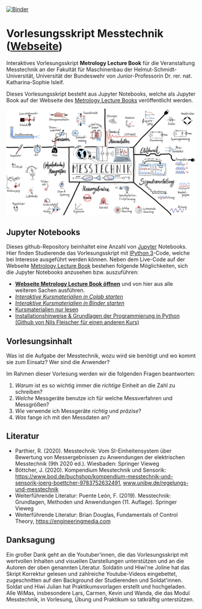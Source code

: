 [![Binder](https://mybinder.org/badge_logo.svg)](https://mybinder.org/v2/gh/Kisleif/mtbook/HEAD)

# Vorlesungsskript Messtechnik ([Webseite](https://kisleif.github.io/mtbook/intro.html))
Interaktives Vorlesungsskript **Metrology Lecture Book** für die Veranstaltung Messtechnik an der Fakultät für Maschinenbau der Helmut-Schmidt-Universität, Universität der Bundeswehr von Junior-Professorin Dr. rer. nat. Katharina-Sophie Isleif.

Dieses Vorlesungsskript besteht aus Jupyter Notebooks, welche als Jupyter Book auf der Webseite des [Metrology Lecture Books](https://kisleif.github.io/mtbook/intro.html) veröffentlicht werden. 

<div>
<img src="pictures/mt.png" width="1000"/>
</div>

## Jupyter Notebooks
Dieses github-Repository beinhaltet eine Anzahl von [Jupyter](https://jupyter.org/) Notebooks. Hier finden Studierende das Vorlesungsskript mit [IPython 3](http://ipython.org/)-Code, welche bei Interesse ausgeführt werden können. Neben dem Live-Code auf der Webseite [Metrology Lecture Book](https://kisleif.github.io/mtbook/intro.html) bestehen folgende Möglichkeiten, sich die Jupyter Notebooks anzusehen bzw. auszuführen:

- [**Webseite Metrology Lecture Book öffnen**](https://kisleif.github.io/mtbook/intro.html) und von hier aus alle weiteren Sachen ausführen.
- [*Interaktive Kursmaterialien in Colab starten*](https://mybinder.org/v2/gh/Kisleif/messtechnik-lecture/HEAD?filepath=00_Inhalt.ipynb)
- [*Interaktive Kursmaterialien in Binder starten*](https://mybinder.org/v2/gh/Kisleif/mtbook/HEAD)
- [Kursmaterialien nur lesen](https://nbviewer.org/github/Kisleif/mtbook/tree/main/content/)
- [Installationshinweise & Grundlagen der Programmierung in Python (Github von Nils Fleischer für einen anderen Kurs)](https://nbviewer.jupyter.org/github/nilsleiffischer/python-course/blob/master/setup.ipynb)

## Vorlesungsinhalt
Was ist die Aufgabe der Messtechnik, wozu wird sie benötigt und wo kommt sie zum Einsatz? Wer sind die Anwender?

Im Rahmen dieser Vorlesung werden wir die folgenden Fragen beantworten:
1. *Warum* ist es so wichtig immer die *richtige* Einheit an die Zahl zu schreiben?
2. *Welche* Messgeräte benutze ich für welche Messverfahren und Messgrößen? 
3. *Wie* verwende ich Messgeräte *richtig* und *präzise*? 
4. *Was* fange ich mit den Messdaten an?

## Literatur
* Parthier, R. (2020). Messtechnik: Vom SI-Einheitensystem über Bewertung von Messergebnissen zu Anwendungen der elektrischen Messtechnik (9th 2020 ed.). Wiesbaden: Springer Vieweg
* Böttcher, J. (2020). Kompendium Messtechnik und Sensorik: https://www.bod.de/buchshop/kompendium-messtechnik-und-sensorik-joerg-boettcher-9783752632491, www.unibw.de/regelungs-und-messtechnik
* Weiterführende Literatur: Puente León, F. (2019). Messtechnik: Grundlagen, Methoden und Anwendungen (11. Auflage). Springer Vieweg
* Weiterführende Literatur: Brian Douglas, Fundamentals of Control Theory, https://engineeringmedia.com

## Danksagung
Ein großer Dank geht an die Youtuber'innen, die das Vorlesungsskript mit wertvollen Inhalten und visuellen Darstellungen unterstützen und an die Autoren der oben genannten Literatur. 
Soldatin und Hiwi'ne Joline hat das Skript Korrektur gelesen und zahlreiche Youtube-Videos eingebettet, zugeschnitten auf den Background der Studierenden und Soldat'innen. 
Soldat und Hiwi Julian hat Praktikumsvorlagen erstellt und hochgeladen. 
Alle WiMas, insbesondere Lars, Carmen, Kevin und Wanda, die das Modul Messtechnik, in Vorlesung, Übung und Praktikum so tatkräftig unterstützen.
